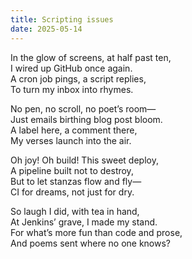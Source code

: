 ```yaml
---
title: Scripting issues
date: 2025-05-14
---
```


In the glow of screens, at half past ten,  
I wired up GitHub once again.  
A cron job pings, a script replies,  
To turn my inbox into rhymes.

No pen, no scroll, no poet’s room—  
Just emails birthing blog post bloom.  
A label here, a comment there,  
My verses launch into the air.

Oh joy! Oh build! This sweet deploy,  
A pipeline built not to destroy,  
But to let stanzas flow and fly—  
CI for dreams, not just for dry.

So laugh I did, with tea in hand,  
At Jenkins’ grave, I made my stand.  
For what’s more fun than code and prose,  
And poems sent where no one knows?

